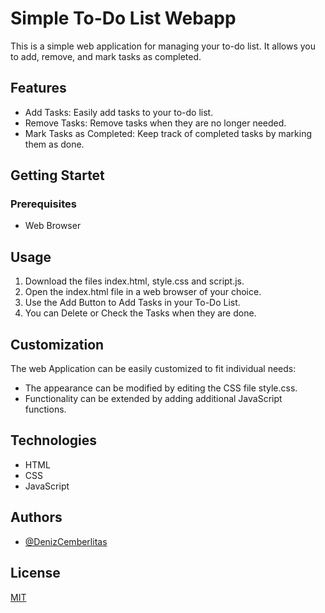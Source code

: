 
# Simple To-Do List Webapp
This is a simple web application for managing your to-do list. It allows you to add, remove, and mark tasks as completed.




## Features

- Add Tasks: Easily add tasks to your to-do list.
- Remove Tasks: Remove tasks when they are no longer needed.
- Mark Tasks as Completed: Keep track of completed tasks by marking them as done.

## Getting Startet
### Prerequisites
- Web Browser

## Usage

1. Download the files index.html, style.css and script.js.
2. Open the index.html file in a web browser of your choice.
3. Use the Add Button to Add Tasks in your To-Do List.
4. You can Delete or Check the Tasks when they are done.

## Customization
The web Application can be easily customized to fit individual needs:

- The appearance can be modified by editing the CSS file style.css.
- Functionality can be extended by adding additional JavaScript functions.

## Technologies

- HTML
- CSS
- JavaScript

## Authors

- [@DenizCemberlitas](https://www.github.com/DenizCemberlitas)


## License

[MIT](https://choosealicense.com/licenses/mit/)
